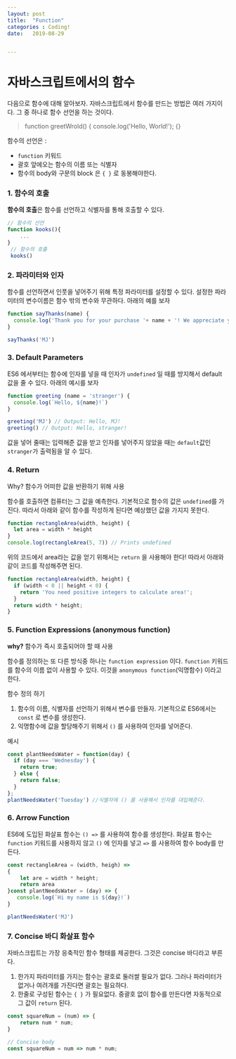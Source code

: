 ```yaml
---
layout: post
title:  "Function"
categories : Coding!
date:   2019-08-29


---
```






# 자바스크립트에서의 함수

다음으로 함수에 대해 알아보자. 자바스크립트에서 함수를 만드는 방법은 여러 가지이다. 그 중 하나로 함수 선언을 하는 것이다.

> function greetWrold() {
> 	console.log('Hello, World!');
> {}

함수의 선언은 :

* `function` 키워드
* 괄호 앞에오는 함수의 이름 또는 식별자
* 함수의 body와 구문의 block 은 `{ }` 로 동봉해야한다.



### 1. 함수의 호출

**함수의 호출**은 함수를 선언하고 식별자를 통해 호출할 수 있다.

```javascript
// 함수의 선언
function kooks(){
    ...
}
 // 함수의 호출
 kooks() 
```



### 2. 파라미터와 인자

함수를 선언하면서 인풋을 넣어주기 위해 특정 파라미터를 설정할 수 있다. 설정한 파라미터의 변수이름은 함수 밖의 변수와 무관하다. 아래의 예를 보자



```javascript
function sayThanks(name) {
  console.log('Thank you for your purchase '+ name + '! We appreciate your business.');
}

sayThanks('MJ')
```



### 3. Default Parameters

ES6 에서부터는 함수에 인자를 넣을 때 인자가 `undefined` 일 때를 방지해서 default 값을 줄 수 있다. 아래의 예시를 보자

```javascript
function greeting (name = 'stranger') {
  console.log(`Hello, ${name}!`)
}

greeting('MJ') // Output: Hello, MJ!
greeting() // Output: Hello, stranger!
```

값을 넣어 줄때는 입력해준 값을 받고 인자를 넣어주지 않았을 때는 `default`값인  `stranger`가 출력됨을 알 수 있다.

### 4. Return

Why? 함수가 어떠한 값을 반환하기 위해 사용

함수를 호출하면 컴퓨터는 그 값을 예측한다. 기본적으로 함수의 값은 `undefined`를 가진다. 따라서 아래와 같이 함수를 작성하게 된다면 예상했던 값을 가지지 못한다.

```javascript
function rectangleArea(width, height) {
  let area = width * height 
}
console.log(rectangleArea(5, 7)) // Prints undefined
```

위의 코드에서 area라는 값을 얻기 위해서는 ```return``` 을 사용해야 한다! 따라서 아래와 같이 코드를 작성해주면 된다.

```javascript
function rectangleArea(width, height) {
  if (width < 0 || height < 0) {
    return 'You need positive integers to calculate area!';
  }
  return width * height;
}
```

  

### 5. Function Expressions (anonymous function)

**why?** 함수가 즉시 호출되어야 할 때 사용

함수를 정의하는 또 다른 방식중 하나는 `function expression` 이다. `function` 키워드를 함수의 이름 없이 사용할 수 있다. 이것을 `anonymous function`(익명함수) 이라고 한다. 

함수 정의 하기

1. 함수의 이름, 식별자를 선언하기 위해서 변수를 만들자. 기본적으로 ES6에서는 `const` 로 변수를 생성한다.
2. 익명함수에 값을 할당해주기 위해서 `()` 를 사용하여 인자를 넣어준다.

예시

```javascript
const plantNeedsWater = function(day) {
  if (day === 'Wednesday') {
    return true;
  } else {
    return false;
  }
};
plantNeedsWater('Tuesday') //식별자에 () 를 사용해서 인자를 대입해준다.
```



### 6. Arrow Function

ES6에 도입된 화살표 함수는 ```() =>``` 를 사용하여 함수를 생성한다. 화살표 함수는 `function` 키워드를 사용하지 않고 `()` 에 인자를 넣고 ```=>``` 를 사용하여 함수 body를 만든다.

```javascript
const rectangleArea = (width, heigh) =>
{
    let are = width * height;
    return area
}const plantNeedsWater = (day) => {
   console.log(`Hi my name is ${day}!`)
}

plantNeedsWater('MJ')

```



### 7. Concise 바디 화살표 함수

자바스크립트는 가장 응축적인 함수 형태를 제공한다. 그것은 concise 바디라고 부른다.

1. 한가지 파라미터를 가지는 함수는 괄호로 둘러쌀 필요가 없다. 그러나 파라미터가 없거나 여려개를 가진다면 괄호는 필요하다.
2. 한줄로 구성된 함수는 `{ }` 가 필요없다. 중괄호 없이 함수를 만든다면 자동적으로 그 값이 `return` 된다.

```javascript
const squareNum = (num) => {
    return num * num;
}

// Concise body
const squareNum = num => num * num;
```

